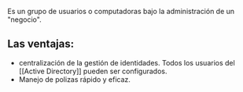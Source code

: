 Es un grupo de usuarios o computadoras bajo la administración de un "negocio".

## Las ventajas:
- centralización de la gestión de identidades. Todos los usuarios del [[Active Directory]] pueden ser configurados.
- Manejo de polizas rápido y eficaz.
